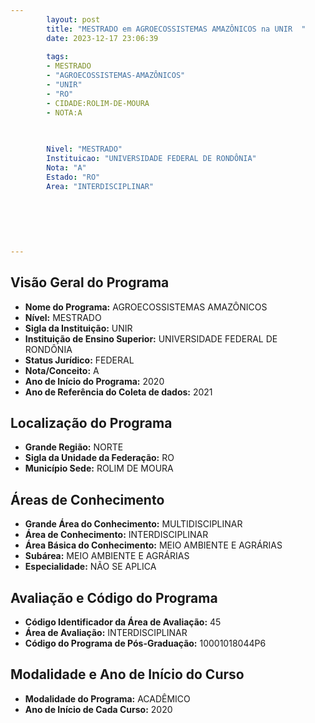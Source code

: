 ```yaml
---
        layout: post
        title: "MESTRADO em AGROECOSSISTEMAS AMAZÔNICOS na UNIR  "
        date: 2023-12-17 23:06:39
     
        tags:
        - MESTRADO
        - "AGROECOSSISTEMAS-AMAZÔNICOS"
        - "UNIR"
        - "RO"
        - CIDADE:ROLIM-DE-MOURA
        - NOTA:A
        
       

        Nivel: "MESTRADO"
        Instituicao: "UNIVERSIDADE FEDERAL DE RONDÔNIA"
        Nota: "A"
        Estado: "RO"
        Area: "INTERDISCIPLINAR"
        
        
        
        
        
        
---
```

## Visão Geral do Programa
- **Nome do Programa:** AGROECOSSISTEMAS AMAZÔNICOS
- **Nível:** MESTRADO
- **Sigla da Instituição:** UNIR
- **Instituição de Ensino Superior:** UNIVERSIDADE FEDERAL DE RONDÔNIA
- **Status Jurídico:** FEDERAL
- **Nota/Conceito:** A
- **Ano de Início do Programa:** 2020
- **Ano de Referência do Coleta de dados:** 2021

## Localização do Programa
- **Grande Região:** NORTE
- **Sigla da Unidade da Federação:** RO
- **Município Sede:** ROLIM DE MOURA

## Áreas de Conhecimento
- **Grande Área do Conhecimento:** MULTIDISCIPLINAR
- **Área de Conhecimento:** INTERDISCIPLINAR
- **Área Básica do Conhecimento:** MEIO AMBIENTE E AGRÁRIAS
- **Subárea:** MEIO AMBIENTE E AGRÁRIAS
- **Especialidade:** NÃO SE APLICA

## Avaliação e Código do Programa
- **Código Identificador da Área de Avaliação:** 45
- **Área de Avaliação:** INTERDISCIPLINAR
- **Código do Programa de Pós-Graduação:** 10001018044P6


## Modalidade e Ano de Início do Curso
- **Modalidade do Programa:** ACADÊMICO
- **Ano de Início de Cada Curso:** 2020
